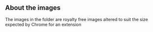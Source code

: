 ## About the images

The images in the folder are royalty free images altered to suit the size expected by Chrome for an extension
